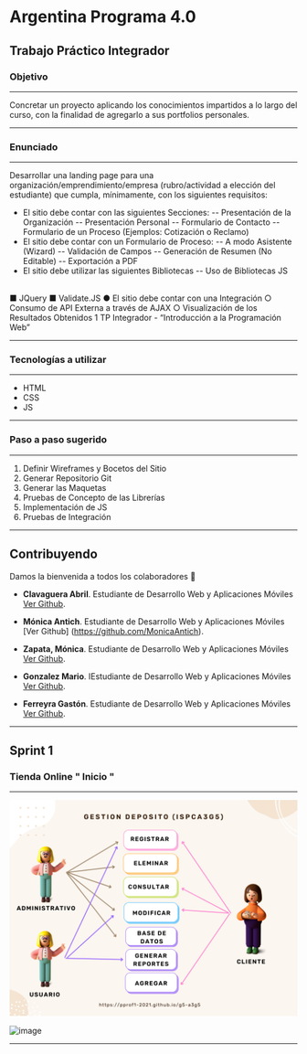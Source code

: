 # Argentina Programa 4.0

## Trabajo Práctico Integrador


### Objetivo

--- 

Concretar un proyecto aplicando los conocimientos impartidos a lo largo del curso, con la
finalidad de agregarlo a sus portfolios personales.

--- 

### Enunciado

--- 

Desarrollar una landing page para una organización/emprendimiento/empresa
(rubro/actividad a elección del estudiante) que cumpla, mínimamente, con los siguientes
requisitos:
- El sitio debe contar con las siguientes Secciones:
-- Presentación de la Organización
-- Presentación Personal
-- Formulario de Contacto
-- Formulario de un Proceso (Ejemplos: Cotización o Reclamo)
- El sitio debe contar con un Formulario de Proceso:
-- A modo Asistente (Wizard)
-- Validación de Campos
-- Generación de Resumen (No Editable)
-- Exportación a PDF
- El sitio debe utilizar las siguientes Bibliotecas
-- Uso de Bibliotecas JS
<br>
■ JQuery
■ Validate.JS
● El sitio debe contar con una Integración
○ Consumo de API Externa a través de AJAX
○ Visualización de los Resultados Obtenidos
1
TP Integrador - “Introducción a la Programación Web”

--- 

### Tecnologías a utilizar

--- 

- HTML
- CSS
- JS

--- 

### Paso a paso sugerido

--- 

1) Definir Wireframes y Bocetos del Sitio
2) Generar Repositorio Git
3) Generar las Maquetas
4) Pruebas de Concepto de las Librerías
5) Implementación de JS
6) Pruebas de Integración

--- 
## Contribuyendo

Damos la bienvenida a todos los colaboradores 💙

- **Clavaguera Abril**. Estudiante de Desarrollo Web y Aplicaciones Móviles [Ver Github](https://github.com/Abrilc90).
- **Mónica Antich**. Estudiante de Desarrollo Web y Aplicaciones Móviles [Ver Github]
(https://github.com/MonicaAntich).

- **Zapata, Mónica**. Estudiante de Desarrollo Web y Aplicaciones Móviles [Ver Github](https://github.com/MonicaVZapata).

- **Gonzalez Mario**. IEstudiante de Desarrollo Web y Aplicaciones Móviles [Ver Github](https://github.com/mariogonzalezispc).

- **Ferreyra Gastón**. Estudiante de Desarrollo Web y Aplicaciones Móviles [Ver Github](https://github.com/gastonloco).
--- 

## Sprint 1       

### Tienda Online " Inicio "
--- 
<p align="center">
  <a>
    <img alt="Edit on CodeSandbox" src="https://github.com/PPROF1-2021/g5-a3g5/blob/master/img/proceso.png">
  </a>
</p>

![image](https://github.com/gastonloco/Tenda-Online---Dashboard/blob/main/images/imagen1.png)

--- 
<br>


